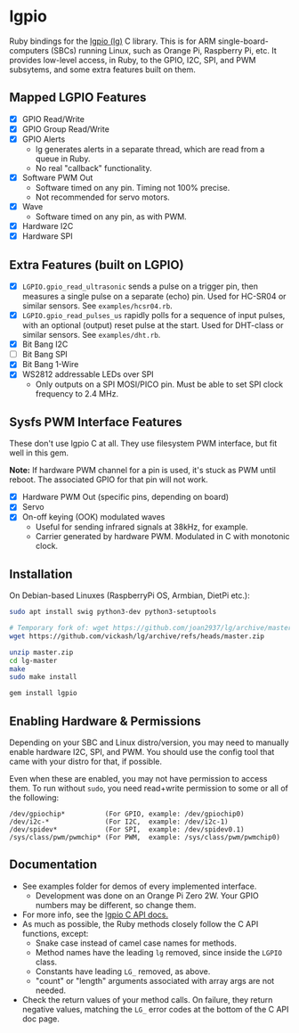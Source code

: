 # lgpio

Ruby bindings for the [lgpio (lg)](https://github.com/joan2937/lg) C library. This is for ARM single-board-computers (SBCs) running Linux, such as Orange Pi, Raspberry Pi, etc. It provides low-level access, in Ruby, to the GPIO, I2C, SPI, and PWM subsytems, and some extra features built on them.

## Mapped LGPIO Features
- [x] GPIO Read/Write
- [x] GPIO Group Read/Write
- [x] GPIO Alerts
  - lg generates alerts in a separate thread, which are read from a queue in Ruby.
  - No real "callback" functionality.
- [x] Software PWM Out
  - Software timed on any pin. Timing not 100% precise.
  - Not recommended for servo motors.
- [x] Wave
  - Software timed on any pin, as with PWM.
- [x] Hardware I2C
- [x] Hardware SPI

## Extra Features (built on LGPIO)
- [x] `LGPIO.gpio_read_ultrasonic` sends a pulse on a trigger pin, then measures a single pulse on a separate (echo) pin. Used for HC-SR04 or similar sensors. See `examples/hcsr04.rb`.
- [x] `LGPIO.gpio_read_pulses_us` rapidly polls for a sequence of input pulses, with an optional (output) reset pulse at the start. Used for DHT-class or similar sensors. See `examples/dht.rb`.
- [x] Bit Bang I2C
- [ ] Bit Bang SPI
- [x] Bit Bang 1-Wire
- [x] WS2812 addressable LEDs over SPI
  - Only outputs on a SPI MOSI/PICO pin. Must be able to set SPI clock frequency to 2.4 MHz.

## Sysfs PWM Interface Features
These don't use lgpio C at all. They use filesystem PWM interface, but fit well in this gem.

**Note:** If hardware PWM channel for a pin is used, it's stuck as PWM until reboot. The associated GPIO for that pin will not work.

- [x] Hardware PWM Out (specific pins, depending on board)
- [x] Servo
- [x] On-off keying (OOK) modulated waves
  - Useful for sending infrared signals at 38kHz, for example.
  - Carrier generated by hardware PWM. Modulated in C with monotonic clock.

## Installation
On Debian-based Linuxes (RaspberryPi OS, Armbian, DietPi etc.):
```bash
sudo apt install swig python3-dev python3-setuptools

# Temporary fork of: wget https://github.com/joan2937/lg/archive/master.zip
wget https://github.com/vickash/lg/archive/refs/heads/master.zip

unzip master.zip
cd lg-master
make
sudo make install

gem install lgpio
```

## Enabling Hardware & Permissions
Depending on your SBC and Linux distro/version, you may need to manually enable hardware I2C, SPI, and PWM. You should use the config tool that came with your distro for that, if possible.

Even when these are enabled, you may not have permission to access them. To run without `sudo`, you need read+write permission to some or all of the following:
```
/dev/gpiochip*          (For GPIO, example: /dev/gpiochip0)
/dev/i2c-*              (For I2C,  example: /dev/i2c-1)
/dev/spidev*            (For SPI,  example: /dev/spidev0.1)
/sys/class/pwm/pwmchip* (For PWM,  example: /sys/class/pwm/pwmchip0)
```

## Documentation
- See examples folder for demos of every implemented interface.
  - Development was done on an Orange Pi Zero 2W. Your GPIO numbers may be different, so change them.
- For more info, see the [lgpio C API docs.](https://abyz.me.uk/lg/lgpio.html)
- As much as possible, the Ruby methods closely follow the C API functions, except:
  - Snake case instead of camel case names for methods.
  - Method names have the leading `lg` removed, since inside the `LGPIO` class.
  - Constants have leading `LG_` removed, as above.
  - "count" or "length" arguments associated with array args are not needed.
- Check the return values of your method calls. On failure, they return negative values, matching the `LG_` error codes at the bottom of the C API doc page.
